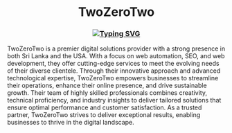 <h1 align="center">TwoZeroTwo</h1>

<h3 align="center">

[![Typing SVG](https://readme-typing-svg.demolab.com?font=Fira+Code&pause=1000&color=2E95E4&random=false&width=435&lines=Where+Innovation+Meets+Automation)](https://git.io/typing-svg)

</h3>

TwoZeroTwo is a premier digital solutions provider with a strong presence in both Sri Lanka and the USA. With a focus on web automation, SEO, and web development, they offer cutting-edge services to meet the evolving needs of their diverse clientele. Through their innovative approach and advanced technological expertise, TwoZeroTwo empowers businesses to streamline their operations, enhance their online presence, and drive sustainable growth. Their team of highly skilled professionals combines creativity, technical proficiency, and industry insights to deliver tailored solutions that ensure optimal performance and customer satisfaction. As a trusted partner, TwoZeroTwo strives to deliver exceptional results, enabling businesses to thrive in the digital landscape.
